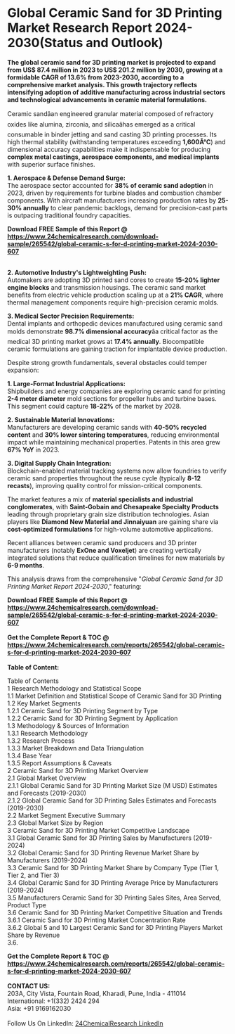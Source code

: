 <h1>Global Ceramic Sand for 3D Printing Market Research Report 2024-2030(Status and Outlook)</h1><p><strong>The global ceramic sand for 3D printing market is projected to expand from <strong>US$ 87.4 million in 2023 to US$ 201.2 million by 2030</strong>, growing at a formidable <strong>CAGR of 13.6% from 2023-2030</strong>, according to a comprehensive market analysis. This growth trajectory reflects intensifying adoption of additive manufacturing across industrial sectors and technological advancements in ceramic material formulations.</strong></p><p>Ceramic sandâan engineered granular material composed of refractory oxides like alumina, zirconia, and silicaâhas emerged as a critical consumable in binder jetting and sand casting 3D printing processes. Its high thermal stability (withstanding temperatures exceeding <strong>1,600Â°C</strong>) and dimensional accuracy capabilities make it indispensable for producing <strong>complex metal castings, aerospace components, and medical implants</strong> with superior surface finishes.</p><p><strong>1. Aerospace &amp; Defense Demand Surge:</strong><br>
The aerospace sector accounted for <strong>38% of ceramic sand adoption</strong> in 2023, driven by requirements for turbine blades and combustion chamber components. With aircraft manufacturers increasing production rates by <strong>25-30% annually</strong> to clear pandemic backlogs, demand for precision-cast parts is outpacing traditional foundry capacities.</p><div><b>Download FREE Sample of this Report @ 
            <a href="https://www.24chemicalresearch.com/download-sample/265542/global-ceramic-s-for-d-printing-market-2024-2030-607">
            https://www.24chemicalresearch.com/download-sample/265542/global-ceramic-s-for-d-printing-market-2024-2030-607</a></b></div><br><p><strong>2. Automotive Industry's Lightweighting Push:</strong><br>
Automakers are adopting 3D printed sand cores to create <strong>15-20% lighter engine blocks</strong> and transmission housings. The ceramic sand market benefits from electric vehicle production scaling up at a <strong>21% CAGR</strong>, where thermal management components require high-precision ceramic molds.</p><p><strong>3. Medical Sector Precision Requirements:</strong><br>
Dental implants and orthopedic devices manufactured using ceramic sand molds demonstrate <strong>98.7% dimensional accuracy</strong>âa critical factor as the medical 3D printing market grows at <strong>17.4% annually</strong>. Biocompatible ceramic formulations are gaining traction for implantable device production.</p><p>Despite strong growth fundamentals, several obstacles could temper expansion:</p><p><strong>1. Large-Format Industrial Applications:</strong><br>
Shipbuilders and energy companies are exploring ceramic sand for printing <strong>2-4 meter diameter</strong> mold sections for propeller hubs and turbine bases. This segment could capture <strong>18-22%</strong> of the market by 2028.</p><p><strong>2. Sustainable Material Innovations:</strong><br>
Manufacturers are developing ceramic sands with <strong>40-50% recycled content</strong> and <strong>30% lower sintering temperatures</strong>, reducing environmental impact while maintaining mechanical properties. Patents in this area grew <strong>67% YoY</strong> in 2023.</p><p><strong>3. Digital Supply Chain Integration:</strong><br>
Blockchain-enabled material tracking systems now allow foundries to verify ceramic sand properties throughout the reuse cycle (typically <strong>8-12 recasts</strong>), improving quality control for mission-critical components.</p><p>The market features a mix of <strong>material specialists and industrial conglomerates</strong>, with <strong>Saint-Gobain and Chesapeake Specialty Products</strong> leading through proprietary grain size distribution technologies. Asian players like <strong>Diamond New Material and Jinnaiyuan</strong> are gaining share via <strong>cost-optimized formulations</strong> for high-volume automotive applications.</p><p>Recent alliances between ceramic sand producers and 3D printer manufacturers (notably <strong>ExOne and Voxeljet</strong>) are creating vertically integrated solutions that reduce qualification timelines for new materials by <strong>6-9 months</strong>.</p><p>This analysis draws from the comprehensive "<em>Global Ceramic Sand for 3D Printing Market Report 2024-2030</em>," featuring:
</p><div><b>Download FREE Sample of this Report @ 
            <a href="https://www.24chemicalresearch.com/download-sample/265542/global-ceramic-s-for-d-printing-market-2024-2030-607">
            https://www.24chemicalresearch.com/download-sample/265542/global-ceramic-s-for-d-printing-market-2024-2030-607</a></b></div><br><div><b>Get the Complete Report & TOC @ 
            <a href="https://www.24chemicalresearch.com/reports/265542/global-ceramic-s-for-d-printing-market-2024-2030-607">
            https://www.24chemicalresearch.com/reports/265542/global-ceramic-s-for-d-printing-market-2024-2030-607</a></b></div><br>
            <b>Table of Content:</b><p>Table of Contents<br />
1 Research Methodology and Statistical Scope<br />
1.1 Market Definition and Statistical Scope of Ceramic Sand for 3D Printing<br />
1.2 Key Market Segments<br />
1.2.1 Ceramic Sand for 3D Printing Segment by Type<br />
1.2.2 Ceramic Sand for 3D Printing Segment by Application<br />
1.3 Methodology & Sources of Information<br />
1.3.1 Research Methodology<br />
1.3.2 Research Process<br />
1.3.3 Market Breakdown and Data Triangulation<br />
1.3.4 Base Year<br />
1.3.5 Report Assumptions & Caveats<br />
2 Ceramic Sand for 3D Printing Market Overview<br />
2.1 Global Market Overview<br />
2.1.1 Global Ceramic Sand for 3D Printing Market Size (M USD) Estimates and Forecasts (2019-2030)<br />
2.1.2 Global Ceramic Sand for 3D Printing Sales Estimates and Forecasts (2019-2030)<br />
2.2 Market Segment Executive Summary<br />
2.3 Global Market Size by Region<br />
3 Ceramic Sand for 3D Printing Market Competitive Landscape<br />
3.1 Global Ceramic Sand for 3D Printing Sales by Manufacturers (2019-2024)<br />
3.2 Global Ceramic Sand for 3D Printing Revenue Market Share by Manufacturers (2019-2024)<br />
3.3 Ceramic Sand for 3D Printing Market Share by Company Type (Tier 1, Tier 2, and Tier 3)<br />
3.4 Global Ceramic Sand for 3D Printing Average Price by Manufacturers (2019-2024)<br />
3.5 Manufacturers Ceramic Sand for 3D Printing Sales Sites, Area Served, Product Type<br />
3.6 Ceramic Sand for 3D Printing Market Competitive Situation and Trends<br />
3.6.1 Ceramic Sand for 3D Printing Market Concentration Rate<br />
3.6.2 Global 5 and 10 Largest Ceramic Sand for 3D Printing Players Market Share by Revenue<br />
3.6.</p><div><b>Get the Complete Report & TOC @ 
            <a href="https://www.24chemicalresearch.com/reports/265542/global-ceramic-s-for-d-printing-market-2024-2030-607">
            https://www.24chemicalresearch.com/reports/265542/global-ceramic-s-for-d-printing-market-2024-2030-607</a></b></div><br><b>CONTACT US:</b><br>
            203A, City Vista, Fountain Road, Kharadi, Pune, India - 411014<br>
            International: +1(332) 2424 294<br>
            Asia: +91 9169162030 <br><br>
            Follow Us On LinkedIn: <a href="https://www.linkedin.com/company/24chemicalresearch/">24ChemicalResearch LinkedIn</a>